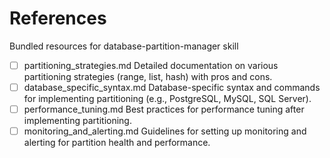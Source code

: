 # References

Bundled resources for database-partition-manager skill

- [ ] partitioning_strategies.md Detailed documentation on various partitioning strategies (range, list, hash) with pros and cons.
- [ ] database_specific_syntax.md Database-specific syntax and commands for implementing partitioning (e.g., PostgreSQL, MySQL, SQL Server).
- [ ] performance_tuning.md Best practices for performance tuning after implementing partitioning.
- [ ] monitoring_and_alerting.md Guidelines for setting up monitoring and alerting for partition health and performance.
